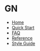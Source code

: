 # GN

* [Home][home]
* [Quick Start](/docs/quick_start.md)
* [FAQ](/docs/faq.md)
* [Reference](/docs/reference.md)
* [Style Guide](/docs/style_guide.md)

[home]: /README.md
